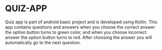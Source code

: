 # QUIZ-APP
Quiz app is part of android basic project and is developed using Kotlin. This app contains questions and answers when you choose the correct answer the option button turns to green color, and when you choose incorrect answer the option button turns to red. After choosing the answer you will automatically go to the next question. 
